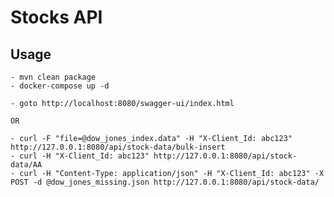 # Stocks API

## Usage

    - mvn clean package
    - docker-compose up -d

    - goto http://localhost:8080/swagger-ui/index.html
    
    OR
    
    - curl -F "file=@dow_jones_index.data" -H "X-Client_Id: abc123" http://127.0.0.1:8080/api/stock-data/bulk-insert 
    - curl -H "X-Client_Id: abc123" http://127.0.0.1:8080/api/stock-data/AA
    - curl -H "Content-Type: application/json" -H "X-Client_Id: abc123" -X POST -d @dow_jones_missing.json http://127.0.0.1:8080/api/stock-data/
